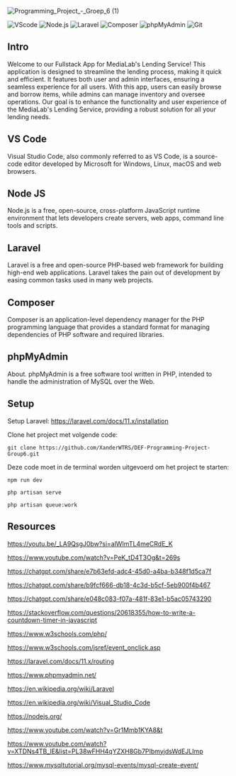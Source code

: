 ![Programming_Project_-_Groep_6 (1)](https://github.com/XanderWTRS/DEF-Programming-Project-Group6/assets/137180731/a6e53e92-73b9-4906-af63-6d08e1e582d6)

 

![VScode](https://img.shields.io/badge/VScode-v1.89-blue?style=for-the-badge&logo=visual-studio-code&logoColor=white&labelColor=000000)
![Node.js](https://img.shields.io/badge/Node.js-v10.7.0-green?style=for-the-badge&logo=node.js&logoColor=white&labelColor=000000)
![Laravel](https://img.shields.io/badge/Laravel-v11-red?style=for-the-badge&logo=laravel&logoColor=white&labelColor=000000)
![Composer](https://img.shields.io/badge/Composer-v2.7.6-brown?style=for-the-badge&logo=composer&logoColor=white&labelColor=000000)
![phpMyAdmin](https://img.shields.io/badge/phpMyAdmin-v5.2.1-orange?style=for-the-badge&logo=phpmyadmin&logoColor=white&labelColor=000000)
![Git](https://img.shields.io/badge/Git-v2.45.2-gray?style=for-the-badge&logo=git&logoColor=white&labelColor=000000)


## Intro
Welcome to our Fullstack App for MediaLab's Lending Service! This application is designed to streamline the lending process, making it quick and efficient. It features both user and admin interfaces, ensuring a seamless experience for all users. With this app, users can easily browse and borrow items, while admins can manage inventory and oversee operations. Our goal is to enhance the functionality and user experience of the MediaLab's Lending Service, providing a robust solution for all your lending needs.

## VS Code
Visual Studio Code, also commonly referred to as VS Code, is a source-code editor developed by Microsoft for Windows, Linux, macOS and web browsers.

## Node JS
Node.js is a free, open-source, cross-platform JavaScript runtime environment that lets developers create servers, web apps, command line tools and scripts.

## Laravel
Laravel is a free and open-source PHP-based web framework for building high-end web applications. Laravel takes the pain out of development by easing common tasks used in many web projects.

## Composer
Composer is an application-level dependency manager for the PHP programming language that provides a standard format for managing dependencies of PHP software and required libraries.

## phpMyAdmin
About. phpMyAdmin is a free software tool written in PHP, intended to handle the administration of MySQL over the Web.

## Setup
Setup Laravel: https://laravel.com/docs/11.x/installation

Clone het project met volgende code:
```
git clone https://github.com/XanderWTRS/DEF-Programming-Project-Group6.git
```

Deze code moet in de terminal worden uitgevoerd om het project te starten:
```
npm run dev
```
```
php artisan serve
```
```
php artisan queue:work
```

## Resources
https://youtu.be/_LA9QsgJ0bw?si=alWImTL4meCRdE_K

https://www.youtube.com/watch?v=PeK_tD4T3Og&t=269s

https://chatgpt.com/share/e7b63efd-adc4-45d0-a4ba-b348f1d5ca7f

https://chatgpt.com/share/b9fcf666-db18-4c3d-b5cf-5eb900f4b467

https://chatgpt.com/share/e048c083-f07a-481f-83e1-b5ac05743290

https://stackoverflow.com/questions/20618355/how-to-write-a-countdown-timer-in-javascript

https://www.w3schools.com/php/

https://www.w3schools.com/jsref/event_onclick.asp

https://laravel.com/docs/11.x/routing

https://www.phpmyadmin.net/

https://en.wikipedia.org/wiki/Laravel

https://en.wikipedia.org/wiki/Visual_Studio_Code

https://nodejs.org/

https://www.youtube.com/watch?v=Gr1Mmb1KYA8&t

https://www.youtube.com/watch?v=XTDNs4TB_lE&list=PL38wFHH4qYZXH8Gb7PIbmyjdsWdEJLImp

https://www.mysqltutorial.org/mysql-events/mysql-create-event/
